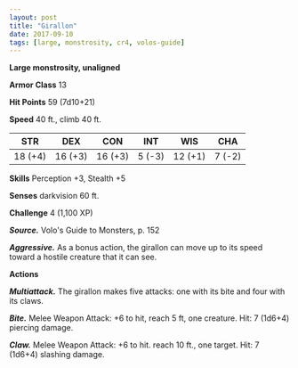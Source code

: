 ```yaml
---
layout: post
title: "Girallon"
date: 2017-09-10
tags: [large, monstrosity, cr4, volos-guide]
---
```


**Large monstrosity, unaligned**

**Armor Class** 13

**Hit Points** 59 (7d10+21)

**Speed** 40 ft., climb 40 ft.

|   STR   |   DEX   |   CON   |   INT   |   WIS   |   CHA   |
|:-----:|:-----:|:-----:|:-----:|:-----:|:-----:|
| 18 (+4) | 16 (+3) | 16 (+3) | 5 (-3) | 12 (+1) | 7 (-2) |

**Skills** Perception +3, Stealth +5

**Senses** darkvision 60 ft.

**Challenge** 4 (1,100 XP)

***Source.*** Volo's Guide to Monsters, p. 152

***Aggressive.*** As a bonus action, the girallon can move up to its speed toward a hostile creature that it can see.

**Actions**

***Multiattack.*** The girallon makes five attacks: one with its bite and four with its claws.

***Bite.*** Melee Weapon Attack: +6 to hit, reach 5 ft, one creature. Hit: 7 (1d6+4) piercing damage.

***Claw.*** Melee Weapon Attack: +6 to hit. reach 10 ft., one target. Hit: 7 (1d6+4) slashing damage.

